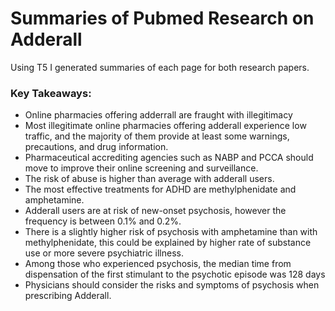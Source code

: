 # Summaries of Pubmed Research on Adderall
Using T5 I generated summaries of each page for both research papers.
### Key Takeaways:
* Online pharmacies offering adderrall are fraught with illegitimacy
* Most illegitimate online pharmacies offering adderall experience low traffic, and the majority of them provide at least some warnings, precautions, and drug information.
* Pharmaceutical accrediting agencies such as NABP and PCCA should move to improve their online screening and surveillance.
* The risk of abuse is higher than average with adderall users.
* The most effective treatments for ADHD are methylphenidate and amphetamine.
* Adderall users are at risk of new-onset psychosis, however the frequency is between 0.1% and 0.2%.
* There is a slightly higher risk of psychosis with amphetamine than with methylphenidate, this could be explained by higher rate of substance use or more severe psychiatric illness.
* Among those who experienced psychosis, the median time from dispensation of the first stimulant to the psychotic episode was 128 days
* Physicians should consider the risks and symptoms of psychosis when prescribing Adderall.